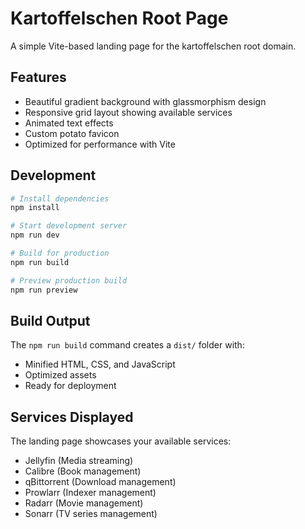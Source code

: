 # Kartoffelschen Root Page

A simple Vite-based landing page for the kartoffelschen root domain.

## Features

- Beautiful gradient background with glassmorphism design
- Responsive grid layout showing available services
- Animated text effects
- Custom potato favicon
- Optimized for performance with Vite

## Development

```bash
# Install dependencies
npm install

# Start development server
npm run dev

# Build for production
npm run build

# Preview production build
npm run preview
```

## Build Output

The `npm run build` command creates a `dist/` folder with:

- Minified HTML, CSS, and JavaScript
- Optimized assets
- Ready for deployment

## Services Displayed

The landing page showcases your available services:

- Jellyfin (Media streaming)
- Calibre (Book management)
- qBittorrent (Download management)
- Prowlarr (Indexer management)
- Radarr (Movie management)
- Sonarr (TV series management)
